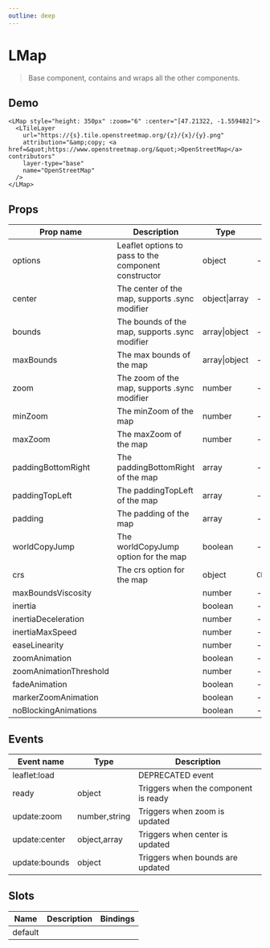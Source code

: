 ```yaml
---
outline: deep
---
```


# LMap

> Base component, contains and wraps all the other components.

## Demo

<script setup>
import L from "leaflet";
import "leaflet/dist/leaflet.css";
import { LMap, LTileLayer } from "@vue-leaflet/vue-leaflet";
</script>

<LMap style="height: 350px" :zoom="6" :center="[47.21322, -1.559482]">
  <LTileLayer
    url="https://{s}.tile.openstreetmap.org/{z}/{x}/{y}.png"
    attribution="&amp;copy; <a href=&quot;https://www.openstreetmap.org/&quot;>OpenStreetMap</a> contributors"
    layer-type="base"
    name="OpenStreetMap"
  />
</LMap>

```vue
<LMap style="height: 350px" :zoom="6" :center="[47.21322, -1.559482]">
  <LTileLayer
    url="https://{s}.tile.openstreetmap.org/{z}/{x}/{y}.png"
    attribution="&amp;copy; <a href=&quot;https://www.openstreetmap.org/&quot;>OpenStreetMap</a> contributors"
    layer-type="base"
    name="OpenStreetMap"
  />
</LMap>
```

## Props

| Prop name              | Description                                          | Type          | Values         | Default            |
| ---------------------- | ---------------------------------------------------- | ------------- | -------------- | ------------------ |
| options                | Leaflet options to pass to the component constructor | object        | -              | {}                 |
| center                 | The center of the map, supports .sync modifier       | object\|array | -              | () => [0, 0]       |
| bounds                 | The bounds of the map, supports .sync modifier       | array\|object | -              | null               |
| maxBounds              | The max bounds of the map                            | array\|object | -              | null               |
| zoom                   | The zoom of the map, supports .sync modifier         | number        | -              | 0                  |
| minZoom                | The minZoom of the map                               | number        | -              | null               |
| maxZoom                | The maxZoom of the map                               | number        | -              | null               |
| paddingBottomRight     | The paddingBottomRight of the map                    | array         | -              | null               |
| paddingTopLeft         | The paddingTopLeft of the map                        | array         | -              | null               |
| padding                | The padding of the map                               | array         | -              | null               |
| worldCopyJump          | The worldCopyJump option for the map                 | boolean       | -              | false              |
| crs                    | The crs option for the map                           | object        | `CRS.EPSG3857` | () => CRS.EPSG3857 |
| maxBoundsViscosity     |                                                      | number        | -              | null               |
| inertia                |                                                      | boolean       | -              | null               |
| inertiaDeceleration    |                                                      | number        | -              | null               |
| inertiaMaxSpeed        |                                                      | number        | -              | null               |
| easeLinearity          |                                                      | number        | -              | null               |
| zoomAnimation          |                                                      | boolean       | -              | null               |
| zoomAnimationThreshold |                                                      | number        | -              | null               |
| fadeAnimation          |                                                      | boolean       | -              | null               |
| markerZoomAnimation    |                                                      | boolean       | -              | null               |
| noBlockingAnimations   |                                                      | boolean       | -              | false              |

## Events

| Event name    | Type          | Description                          |
| ------------- | ------------- | ------------------------------------ |
| leaflet:load  |               | DEPRECATED event                     |
| ready         | object        | Triggers when the component is ready |
| update:zoom   | number,string | Triggers when zoom is updated        |
| update:center | object,array  | Triggers when center is updated      |
| update:bounds | object        | Triggers when bounds are updated     |

## Slots

| Name    | Description | Bindings |
| ------- | ----------- | -------- |
| default |             |          |
